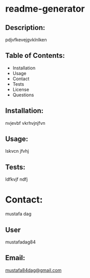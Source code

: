 # readme-generator

## Description:

pdjvfkevejgvklnlken

## Table of Contents:

- Installation
- Usage
- Contact
- Tests
- License
- Questions
## Installation:

nvjevbf vkrhvjnjfvn

## Usage:

lskvcn jfvhj

## Tests:

ldfkvjf ndfj

# Contact:

mustafa dag

## User

mustafadag84
## Email:

mustafa84dag@gmail.com


